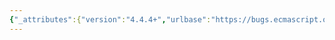 ```yaml
---
{"_attributes":{"version":"4.4.4+","urlbase":"https://bugs.ecmascript.org/","maintainer":"dherman@mozilla.com"},"bug":{"bug_id":1588,"creation_ts":"2013-07-17 09:14:00 -0700","short_desc":"15.3.4.1 and 15.3.4.2 section numbers copied from Function Instances to GeneratorFunction Instances","delta_ts":"2013-08-23 08:23:35 -0700","product":"Draft for 6th Edition","component":"technical issue","version":"Rev 15: May 14, 2013 Draft","rep_platform":"All","op_sys":"All","bug_status":"RESOLVED","resolution":"FIXED","priority":"Normal","bug_severity":"enhancement","everconfirmed":true,"reporter":{"uid":"jmar777","name":"Jeremy Martin"},"assigned_to":{"uid":"allen","name":"Allen Wirfs-Brock"},"long_desc":[{"commentid":4543,"comment_count":0,"who":{"uid":"jmar777","name":"Jeremy Martin"},"bug_when":"2013-07-17 09:14:27 -0700","thetext":"Section numbers 15.3.4.1 and 15.3.4.2 seem to have been copied from Function#length and Function#prototype to GeneratorFunction#length and GeneratorFunction#prototype respectively, such that they both appear twice.\n\nThe section number for GeneratorFunction Instances is 15.19.3.4."},{"commentid":4981,"comment_count":1,"who":{"uid":"allen","name":"Allen Wirfs-Brock"},"bug_when":"2013-08-19 17:57:14 -0700","thetext":"fixed in rev17 editor's draft"},{"commentid":5185,"comment_count":2,"who":{"uid":"allen","name":"Allen Wirfs-Brock"},"bug_when":"2013-08-23 08:23:35 -0700","thetext":"fixed in rev17, August 23, 2013 draft"}]}}
---
```

